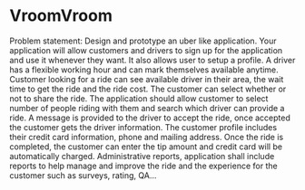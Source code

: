 # VroomVroom
Problem statement:
Design and prototype an uber like application. Your application will allow customers and drivers to sign up for the application and use it whenever they want. It also allows user to setup a profile. A driver has a flexible working hour and can mark themselves available anytime. Customer looking for a ride can see available driver in their area, the wait time to get the ride and the ride cost. The customer can select whether or not to share the ride. The application should allow customer to select number of people riding with them and search which driver can provide a ride. A message is provided to the driver to accept the ride, once accepted the customer gets the driver information.
The customer profile includes their credit card information, phone and mailing address. Once the ride is completed, the customer can enter the tip amount and credit card will be automatically charged. 
Administrative reports, application shall include reports to help manage and improve the ride and the experience for the customer such as surveys, rating, QA…

